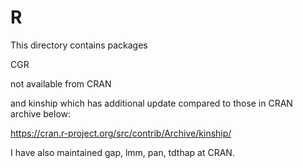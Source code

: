 # R

This directory contains packages 

CGR

not available from CRAN

and kinship which has additional update compared to those in CRAN archive below:

https://cran.r-project.org/src/contrib/Archive/kinship/

I have also maintained gap, lmm, pan, tdthap at CRAN.

